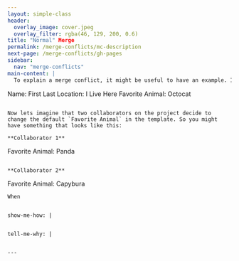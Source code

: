 ```yaml
---
layout: simple-class
header:
  overlay_image: cover.jpeg
  overlay_filter: rgba(46, 129, 200, 0.6)
title: "Normal" Merge
permalink: /merge-conflicts/mc-description
next-page: /merge-conflicts/gh-pages
sidebar:
  nav: "merge-conflicts"
main-content: |
  To explain a merge conflict, it might be useful to have an example. Imagine we are creating a template for people to describe themselves. You might have something like looks like this:

  ```
  Name: First Last
  Location: I Live Here
  Favorite Animal: Octocat
  ```

  Now lets imagine that two collaborators on the project decide to change the default `Favorite Animal` in the template. So you might have something that looks like this:

  **Collaborator 1**
  ```
  Favorite Animal: Panda
  ```

  **Collaborator 2**
  ```
  Favorite Animal: Capybura
  ```
  When


show-me-how: |


tell-me-why: |


---
```

